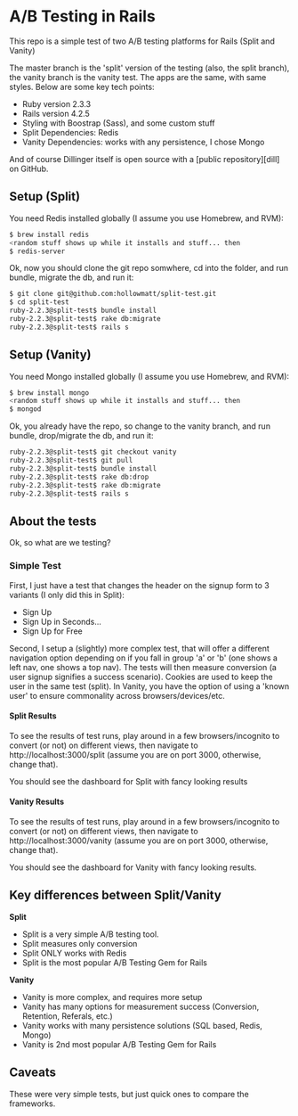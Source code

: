 # A/B Testing in Rails

This repo is a simple test of two A/B testing platforms for Rails (Split and Vanity)

The master branch is the 'split' version of the testing (also, the split branch), the vanity branch is the vanity test.  The apps are the same, with same styles.  Below are some key tech points:

* Ruby version 2.3.3
* Rails version 4.2.5
* Styling with Boostrap (Sass), and some custom stuff
* Split Dependencies: Redis 
* Vanity Dependencies: works with any persistence, I chose Mongo


And of course Dillinger itself is open source with a [public repository][dill]
 on GitHub.

## Setup (Split)

You need Redis installed globally (I assume you use Homebrew, and RVM):

```sh
$ brew install redis
<random stuff shows up while it installs and stuff... then
$ redis-server
```
Ok, now you should clone the git repo somwhere, cd into the folder, and run bundle, migrate the db, and run it:
```sh
$ git clone git@github.com:hollowmatt/split-test.git
$ cd split-test
ruby-2.2.3@split-test$ bundle install
ruby-2.2.3@split-test$ rake db:migrate
ruby-2.2.3@split-test$ rails s
```
## Setup (Vanity)

You need Mongo installed globally (I assume you use Homebrew, and RVM):

```sh
$ brew install mongo
<random stuff shows up while it installs and stuff... then
$ mongod
```
Ok, you already have the repo, so change to the vanity branch, and run bundle, drop/migrate the db, and run it:
```sh
ruby-2.2.3@split-test$ git checkout vanity
ruby-2.2.3@split-test$ git pull
ruby-2.2.3@split-test$ bundle install
ruby-2.2.3@split-test$ rake db:drop
ruby-2.2.3@split-test$ rake db:migrate
ruby-2.2.3@split-test$ rails s
```
## About the tests
Ok, so what are we testing?
### Simple Test
First, I just have a test that changes the header on the signup form to 3 variants (I only did this in Split):
* Sign Up
* Sign Up in Seconds...
* Sign Up for Free

Second, I setup a (slightly) more complex test, that will offer a different navigation option depending on if you fall in group 'a' or 'b' (one shows a left nav, one shows a top nav).  The tests will then measure conversion (a user signup signifies a success scenario).  Cookies are used to keep the user in the same test (split).  In Vanity, you have the option of using a 'known user' to ensure commonality across browsers/devices/etc.

#### Split Results
To see the results of test runs, play around in a few browsers/incognito to convert (or not) on different views, then navigate to http://localhost:3000/split (assume you are on port 3000, otherwise, change that).

You should see the dashboard for Split with fancy looking results

#### Vanity Results
To see the results of test runs, play around in a few browsers/incognito to convert (or not) on different views, then navigate to http://localhost:3000/vanity (assume you are on port 3000, otherwise, change that).

You should see the dashboard for Vanity with fancy looking results.

## Key differences between Split/Vanity
__Split__
* Split is a very simple A/B testing tool.
* Split measures only conversion
* Split ONLY works with Redis
* Split is the most popular A/B Testing Gem for Rails

__Vanity__
* Vanity is more complex, and requires more setup
* Vanity has many options for measurement success (Conversion, Retention, Referals, etc.)
* Vanity works with many persistence solutions (SQL based, Redis, Mongo)
* Vanity is 2nd most popular A/B Testing Gem for Rails

## Caveats
These were very simple tests, but just quick ones to compare the frameworks.